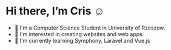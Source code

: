 # Hi there, I’m Cris :relaxed:
- :book: I'm a Computer Science Student in University of Rzeszow.
- 👀 I'm interested in creating websites and web apps.
- :muscle: I'm currently learning Symphony, Laravel and Vue.js
